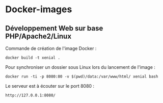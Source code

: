 # Docker-images

## Développement Web sur base PHP/Apache2/Linux

Commande de création de l'image Docker :
```
docker build -t xenial .
```

Pour synchroniser un dossier sous Linux lors du lancement de l'image :
```
docker run -ti -p 8080:80 -v $(pwd)/data:/var/www/html/ xenial bash
```
Le serveur est à écouter sur le port 8080 :
```
http://127.0.0.1:8080/
```

